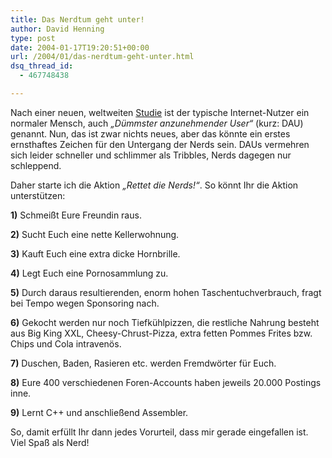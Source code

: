 ```yaml
---
title: Das Nerdtum geht unter!
author: David Henning
type: post
date: 2004-01-17T19:20:51+00:00
url: /2004/01/das-nerdtum-geht-unter.html
dsq_thread_id:
  - 467748438

---
```

Nach einer neuen, weltweiten [Studie][1] ist der typische Internet-Nutzer ein normaler Mensch, auch _&#8222;Dümmster anzunehmender User&#8220;_ (kurz: DAU) genannt. Nun, das ist zwar nichts neues, aber das könnte ein erstes ernsthaftes Zeichen für den Untergang der Nerds sein. DAUs vermehren sich leider schneller und schlimmer als Tribbles, Nerds dagegen nur schleppend.
  
Daher starte ich die Aktion _&#8222;Rettet die Nerds!&#8220;_. So könnt Ihr die Aktion unterstützen:

**1)** Schmeißt Eure Freundin raus.
  
**2)** Sucht Euch eine nette Kellerwohnung.
  
**3)** Kauft Euch eine extra dicke Hornbrille.
  
**4)** Legt Euch eine Pornosammlung zu.
  
**5)** Durch daraus resultierenden, enorm hohen Taschentuchverbrauch, fragt bei Tempo wegen Sponsoring nach.
  
**6)** Gekocht werden nur noch Tiefkühlpizzen, die restliche Nahrung besteht aus Big King XXL, Cheesy-Chrust-Pizza, extra fetten Pommes Frites bzw. Chips und Cola intravenös.
  
**7)** Duschen, Baden, Rasieren etc. werden Fremdwörter für Euch.
  
**8)** Eure 400 verschiedenen Foren-Accounts haben jeweils 20.000 Postings inne.
  
**9)** Lernt C++ und anschließend Assembler.

So, damit erfüllt Ihr dann jedes Vorurteil, dass mir gerade eingefallen ist. Viel Spaß als Nerd!

 [1]: http://www.spiegel.de/spiegel/0,1518,282400,00.html